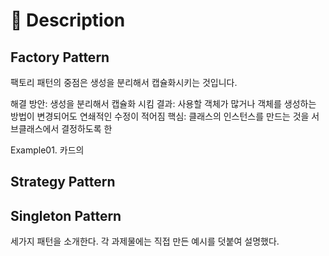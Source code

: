 # 📝 Description
## Factory Pattern
팩토리 패턴의 중점은 생성을 분리해서 캡슐화시키는 것입니다.

해결 방안: 생성을 분리해서 캡슐화 시킴
결과: 사용할 객체가 많거나 객체를 생성하는 방법이 변경되어도 연쇄적인 수정이 적어짐
핵심: 클래스의 인스턴스를 만드는 것을 서브클래스에서 결정하도록 한

Example01. 카드의 

## Strategy Pattern

## Singleton Pattern

세가지 패턴을 소개한다. 각 과제물에는 직접 만든 예시를 덧붙여 설명했다.